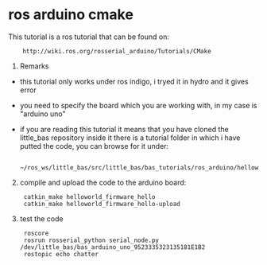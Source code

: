 ros arduino cmake
=================

This tutorial is a ros tutorial that can be found on:

		http://wiki.ros.org/rosserial_arduino/Tutorials/CMake
		
1. Remarks

- this tutorial only works under ros indigo, i tryed it in hydro and it gives error

- you need to specify the board which you are working with, in my case is "arduino uno"

- if you are reading this tutorial it means that you have cloned the little_bas repository
inside it there is a tutorial folder in which i have putted the code, you can browse for it under:

		~/ros_ws/little_bas/src/little_bas/bas_tutorials/ros_arduino/helloworld

2. compile and upload the code to the arduino board:

		catkin_make helloworld_firmware_hello
		catkin_make helloworld_firmware_hello-upload

3. test the code

		roscore
		rosrun rosserial_python serial_node.py /dev/little_bas/bas_arduino_uno_9523335323135181E1B2
		rostopic echo chatter